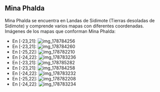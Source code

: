 ## Mina Phalda
Mina Phalda se encuentra en Landas de Sidimote (Tierras desoladas de Sidimote) y comprende varios mapas con diferentes coordenadas.
Imágenes de los mapas que conforman Mina Phalda:
- En [-23,21]: ![img_178784256](https://media.discordapp.net/attachments/1115311447145193482/1115340433799778464/178784256.jpg)
- En [-23,21]: ![img_178784260](https://media.discordapp.net/attachments/1115311447145193482/1115340455886983218/178784260.jpg)
- En [-25,22]: ![img_178782210](https://media.discordapp.net/attachments/1115311447145193482/1115340376526557235/178782210.jpg)
- En [-24,22]: ![img_178783236](https://media.discordapp.net/attachments/1115311447145193482/1115340427059531826/178783236.jpg)
- En [-23,21]: ![img_178785282](https://media.discordapp.net/attachments/1115311447145193482/1115340464413999224/178785282.jpg)
- En [-23,21]: ![img_178784258](https://media.discordapp.net/attachments/1115311447145193482/1115340435662061638/178784258.jpg)
- En [-24,22]: ![img_178783232](https://media.discordapp.net/attachments/1115311447145193482/1115340405068804167/178783232.jpg)
- En [-25,22]: ![img_178782208](https://media.discordapp.net/attachments/1115311447145193482/1115340375159226589/178782208.jpg)
- En [-24,22]: ![img_178783234](https://media.discordapp.net/attachments/1115311447145193482/1115340406159327352/178783234.jpg)